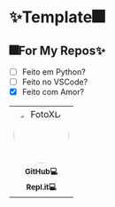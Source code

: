 # ✨Template🎆
## 🎆For My Repos✨

- [ ] Feito em Python?
- [ ] Feito no VSCode?
- [x] Feito com Amor?

<div>
  <table>
    <tr>
      <td align="center"><a href="https://github.com/Isqneeh"><img style="border-radius: 50%;" src="https://avatars.githubusercontent.com/u/79223936?s=460&u=1952fa4fb5538604622395fc7a5328c5c537e3e2&v=4" width="100px;" alt="FotoXD"/><br /><sub><b>GitHub💻</b></sub><a href="https://repl.it/@Isqne"><br /><sub><b>Repl.it💻</sub><br /></b></a></td>
    </tr>
  </table>
</div>
